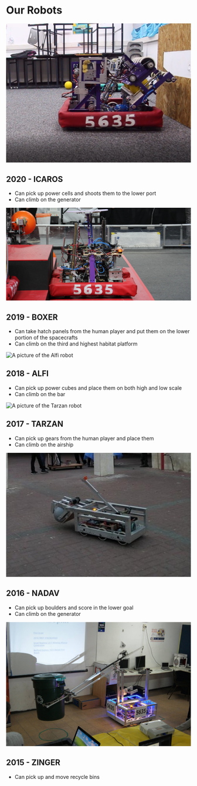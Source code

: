 # Our Robots

![A picture of the Icarus robot](/img/robots/2020.jpg?width=100)

## 2020 - ICAROS

- Can pick up power cells and shoots them to the lower port
- Can climb on the generator

![A picture of the Boxer robot](/img/robots/2019.jpg?width=100)

## 2019 - BOXER

- Can take hatch panels from the human player and put them on the lower portion of the spacecrafts
- Can climb on the third and highest habitat platform

![A picture of the Alfi robot](/img/robots/2018.jpg?width=100)

## 2018 - ALFI

- Can pick up power cubes and place them on both high and low scale
- Can climb on the bar

![A picture of the Tarzan robot](/img/robots/2017.jpg?width=100)

## 2017 - TARZAN

- Can pick up gears from the human player and place them
- Can climb on the airship

![A picture of the Nadav robot](/img/robots/2016.jpg?width=100)

## 2016 - NADAV

- Can pick up boulders and score in the lower goal
- Can climb on the generator

![A picture of the Zinger robot](/img/robots/2015.jpg?width=100)

## 2015 - ZINGER

- Can pick up and move recycle bins
